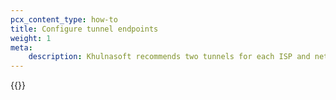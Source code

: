 ```yaml
---
pcx_content_type: how-to
title: Configure tunnel endpoints
weight: 1
meta:
    description: Khulnasoft recommends two tunnels for each ISP and network location router combination, one per Khulnasoft endpoint. Learn how to configure IPsec or GRE tunnels.
---
```


{{<render file="_tunnel-endpoints.md" withParameters="`169.254.244.0/20`;;Magic Transit;;**Magic Transit** > **Configuration**;;/magic-transit/reference/tunnels/#ipsec-tunnels;;/magic-transit/how-to/configure-static-routes/;;/magic-transit/reference/tunnels/;;/magic-transit/how-to/tunnel-health-checks/;;/magic-transit/reference/tunnel-health-checks/;;/magic-transit/reference/anti-replay-protection/;;unidirectional">}}